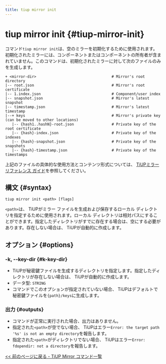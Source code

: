 ```yaml
---
title: tiup mirror init
---
```


# tiup mirror init {#tiup-mirror-init}

コマンド`tiup mirror init`は、空のミラーを初期化するために使用されます。初期化されたミラーには、コンポーネントまたはコンポーネントの所有者が含まれていません。このコマンドは、初期化されたミラーに対して次のファイルのみを生成します。

```
+ <mirror-dir>                                  # Mirror's root directory
|-- root.json                                   # Mirror's root certificate
|-- 1.index.json                                # Component/user index
|-- snapshot.json                               # Mirror's latest snapshot
|-- timestamp.json                              # Mirror's latest timestamp
|--+ keys                                       # Mirror's private key (can be moved to other locations)
   |-- {hash1..hashN}-root.json                 # Private key of the root certificate
   |-- {hash}-index.json                        # Private key of the indexes
   |-- {hash}-snapshot.json                     # Private key of the snapshots
   |-- {hash}-timestamp.json                    # Private key of the timestamps
```

上記のファイルの具体的な使用方法とコンテンツ形式については、 [TiUPミラー リファレンス ガイド](/tiup/tiup-mirror-reference.md)を参照してください。

## 構文 {#syntax}

```shell
tiup mirror init <path> [flags]
```

`<path>`は、 TiUPがミラー ファイルを生成および保存するローカル ディレクトリを指定するために使用されます。ローカル ディレクトリは相対パスにすることができます。指定したディレクトリがすでに存在する場合は、空にする必要があります。存在しない場合は、 TiUPが自動的に作成します。

## オプション {#options}

### -k, --key-dir {#k-key-dir}

-   TiUPが秘密鍵ファイルを生成するディレクトリを指定します。指定したディレクトリが存在しない場合は、 TiUPが自動的に作成します。
-   データ型: `STRING`
-   コマンドでこのオプションが指定されていない場合、 TiUPはデフォルトで秘密鍵ファイルを`{path}/keys`に生成します。

### 出力 {#outputs}

-   コマンドが正常に実行された場合、出力はありません。
-   指定された`<path>`が空でない場合、 TiUPはエラー`Error: the target path '%s' is not an empty directory`を報告します。
-   指定された`<path>`がディレクトリでない場合、 TiUPはエラー`Error: fdopendir: not a directory`を報告します。

[&lt;&lt; 前のページに戻る - TiUP Mirror コマンド一覧](/tiup/tiup-command-mirror.md#command-list)
